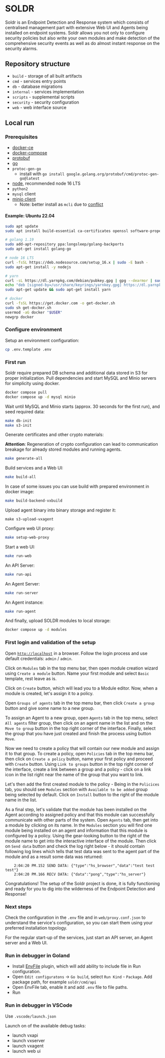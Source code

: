 # SOLDR

Soldr is an Endpoint Detection and Response system which consists of centralised management part with extensive Web UI and Agents being installed on endpoint systems. Soldr allows you not only to configure security policies but also write your own modules and make detection of the comprehensive security events as well as do almost instant response on the security alarms.

## Repository structure

- `build` - storage of all built artifacts
- `cmd` - services entry points
- `db` - database migrations
- `internal` - services implementation
- `scripts` - supplemental scripts
- `security` - security configuration
- `web` - web interface source

## Local run

### Prerequisites

- [docker-ce](https://docs.docker.com/engine/installation)
- [docker-compose](https://docs.docker.com/compose)
- [protobuf](https://github.com/protocolbuffers/protobuf/releases)
- [go](https://go.dev/dl/)
- `protoc-gen-go`
    - install with `go install google.golang.org/protobuf/cmd/protoc-gen-go@latest`
- [node](https://github.com/nodesource/distributions/blob/master/README.md), recommended node 16 LTS
- `python2`
- `mysql` client
- [minio client](https://docs.min.io/minio/baremetal/reference/minio-mc.html)
    - Note: better install as `mcli` due to [conflict](https://github.com/minio/mc/blob/RELEASE.2018-01-18T21-18-56Z/CONFLICT.md)

#### Example: Ubuntu 22.04

```bash
sudo apt update
sudo apt install build-essential ca-certificates openssl software-properties-common curl git mysql-client jq

# golang 1.19
sudo add-apt-repository ppa:longsleep/golang-backports
sudo apt-get install golang-go

# node 16 LTS
curl -fsSL https://deb.nodesource.com/setup_16.x | sudo -E bash -
sudo apt-get install -y nodejs

# yarn
curl -sL https://dl.yarnpkg.com/debian/pubkey.gpg | gpg --dearmor | sudo tee /usr/share/keyrings/yarnkey.gpg >/dev/null
echo "deb [signed-by=/usr/share/keyrings/yarnkey.gpg] https://dl.yarnpkg.com/debian stable main" | sudo tee /etc/apt/sources.list.d/yarn.list
sudo apt-get update && sudo apt-get install yarn

# docker
curl -fsSL https://get.docker.com -o get-docker.sh
sudo sh get-docker.sh
usermod -aG docker "$USER"
newgrp docker
```

### Configure environment

Setup an environment configuration:

```bash
cp .env.template .env
```

### First run

Soldr require prepared DB schema and additional data stored in S3 for proper initialization. Pull dependencies and start MySQL and Minio servers for simplicity using docker.

```bash
docker compose pull
docker compose up -d mysql minio
```

Wait until MySQL and Minio starts (approx. 30 seconds for the first run), and seed required data:

```bash
make db-init
make s3-init
```

Generate certificates and other crypto materials:

**Attention**: Regeneration of crypto configuration can lead to communication breakage for already stored modules and running agents.

```bash
make generate-all
```

Build services and a Web UI:

```bash
make build-all
```

In case of some issues you can use build with prepared environment in docker image:

```bash
make build-backend-vxbuild
```

Upload agent binary into binary storage and register it:

```
make s3-upload-vxagent
```

Configure web UI proxy:

```bash
make setup-web-proxy
```

Start a web UI:

```bash
make run-web
```

An API Server:

```bash
make run-api
```

An Agent Server:

```bash
make run-server
```

An Agent instance:

```bash
make run-agent
```

And finally, upload SOLDR modules to local storage:

```bash
docker compose up -d modules
```

### First login and validation of the setup

Open [`http://localhost`](http://localhost) in a browser. Follow the login process and use default credentials:  `admin` / `admin`.

Click on `Modules` tab in the top menu bar, then open module creation wizard using `Create a module` button.
Name your first module and select `Basic` template, rest leave as is.

Click on `Create` button, which will lead you to a Module editor. Now, when a module is created, let's assign it to a policy.

Open `Groups of agents` tab in the top menu bar, then click `Create a group` button and give some name to a new group.

To assign an Agent to a new group, open `Agents` tab in the top menu, select `All agents` filter group, then click on an agent name in the list and on the `Move to group` button in the top right corner of the interface. Finally, select the group that you have just created and finish the process using button `Move`.

Now we need to create a policy that will contain our new module and assign it to that group. To create a policy, open `Policies` tab in the top menu bar, then click on `Create a policy` button, name your first policy and proceed with `Create` button.
Using `Link to groups` button in the top right corner of the interface, create a link between a group and a policy - click on a link icon in the list right near the name of the group that you want to link.

Let's then add the first created module to the policy - Being in the `Policices` tab, you should see `Modules` section with `Available to be added` group being selected by default. Click on `Install` button to the right of the module name in the list.

As a final step, let's validate that the module has been installed on the Agent according to assigned policy and that this module can successfully communicate with other parts of the system. Open `Agents` tab, then get into a module by clicking on its name. In the `Modules` section you will find one module being installed on an agent and information that this module is configured by a policy. Using the gear-looking button to the right of the module name to get into the interactive interface of the module.
Then click on `Send data` button and check the log right below - it should contain following log lines which tells that test data was sent to the agent part of the module and as a result some data was returned:
```
    2:04:20 PM.152 SEND DATA: {"type":"hs_browser","data":"test test test"}
    2:04:20 PM.166 RECV DATA: {"data":"pong","type":"hs_server"}
```

Congratulations! The setup of the Soldr project is done, it is fully functioning and ready for you to dig into the wilderness of the Endpoint Detection and Response!

### Next steps

Check the configuration in the `.env` file and in `web/proxy.conf.json` to understand the service's configuration, so you can start them using your preferred installation topology.

For the regular start-up of the services, just start an API server, an Agent server and a Web UI.

### Run in debugger in Goland

- Install [EnvFile](https://github.com/ashald/EnvFile) plugin, which will add ability to include file in Run configuration.
- Open `Edit configuratons` -> `Go build`, select `Run Kind` - `Package`. Add package path, for example `soldr/cmd/api`
- Open EnvFile tab, enable it and add `.env` file to file paths.
- Run

### Run in debugger in VSCode

Use `.vscode/launch.json`

Launch on of the available debug tasks:
- launch vxapi
- launch vxserver
- launch vxagent
- launch web ui
